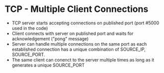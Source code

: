 # TCP - Multiple Client Connections

- TCP server starts accepting connections on published port (port #5000 used in the code)
- Client connects with server on published port and waits for acknowledgement ("pong" message)
- Server can handle multiple connections on the same port as each established connection has a
  unique combination of SOURCE_IP, SOURCE_PORT. 
- The same client can conenct to the server multiple times as long as it generates a unique SOURCE_PORT
